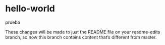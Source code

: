 # hello-world
prueba

These changes will be made to just the README file on your readme-edits branch, so now this branch contains content that’s different from master.
